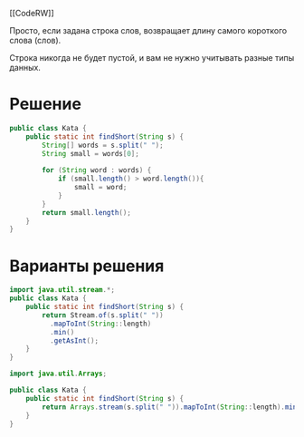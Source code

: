 [[CodeRW]]

Просто, если задана строка слов, возвращает длину самого короткого слова (слов).

Строка никогда не будет пустой, и вам не нужно учитывать разные типы данных.

# Решение

```java ignore
public class Kata {  
    public static int findShort(String s) {  
        String[] words = s.split(" ");  
        String small = words[0];  
  
        for (String word : words) {  
            if (small.length() > word.length()){  
                small = word;  
            }  
        }  
        return small.length();  
    }  
}
```

# Варианты решения

```java ignore
import java.util.stream.*;
public class Kata {
    public static int findShort(String s) {
        return Stream.of(s.split(" "))
          .mapToInt(String::length)
          .min()
          .getAsInt();
    }
}
```

```java ignore
import java.util.Arrays;

public class Kata {
    public static int findShort(String s) {
        return Arrays.stream(s.split(" ")).mapToInt(String::length).min().getAsInt();
    }
}
```